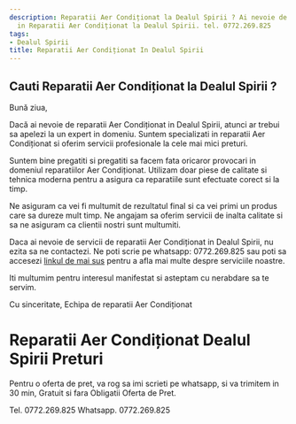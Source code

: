 ```yaml
---
description: Reparatii Aer Condiționat la Dealul Spirii ? Ai nevoie de un profesionist
  in Reparatii Aer Condiționat la Dealul Spirii. tel. 0772.269.825
tags:
- Dealul Spirii
title: Reparatii Aer Condiționat In Dealul Spirii
---
```



## Cauti Reparatii Aer Condiționat la Dealul Spirii ?


Bună ziua,

Dacă ai nevoie de reparatii Aer Condiționat in Dealul Spirii, atunci ar trebui sa apelezi la un expert in domeniu. Suntem specializati in reparatii Aer Condiționat si oferim servicii profesionale la cele mai mici preturi.

Suntem bine pregatiti si pregatiti sa facem fata oricaror provocari in domeniul reparatiilor Aer Condiționat. Utilizam doar piese de calitate si tehnica moderna pentru a asigura ca reparatiile sunt efectuate corect si la timp.

Ne asiguram ca vei fi multumit de rezultatul final si ca vei primi un produs care sa dureze mult timp. Ne angajam sa oferim servicii de inalta calitate si sa ne asiguram ca clientii nostri sunt multumiti.

Daca ai nevoie de servicii de reparatii Aer Condiționat in Dealul Spirii, nu ezita sa ne contactezi. Ne poti scrie pe whatsapp: 0772.269.825 sau poti sa accesezi <a href="https://www.example.com/">linkul de mai sus</a> pentru a afla mai multe despre serviciile noastre.

Iti multumim pentru interesul manifestat si asteptam cu nerabdare sa te servim.

Cu sinceritate,
Echipa de reparatii Aer Condiționat

# Reparatii Aer Condiționat Dealul Spirii Preturi
Pentru o oferta de pret, va rog sa imi scrieti pe whatsapp, si va trimitem in 30 min, Gratuit si fara Obligatii Oferta de Pret.

Tel. 0772.269.825
Whatsapp. 0772.269.825